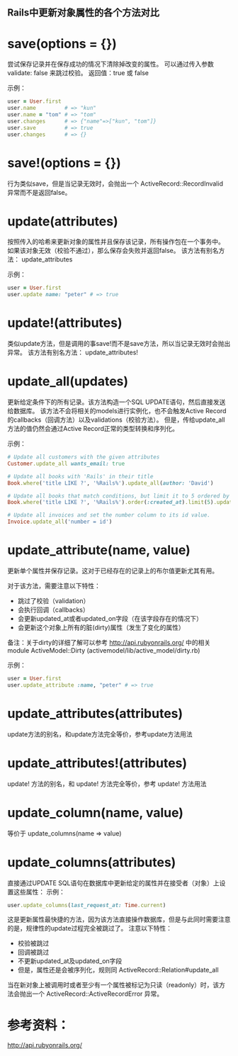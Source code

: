 Rails中更新对象属性的各个方法对比
------------------------------------------

# save(options = {})
尝试保存记录并在保存成功的情况下清除掉改变的属性。
可以通过传入参数 validate: false 来跳过校验。
返回值：true 或 false

示例：
```ruby
user = User.first
user.name         # => "kun"
user.name = "tom" # => "tom"
user.changes      # => {"name"=>["kun", "tom"]}
user.save         # => true
user.changes      # => {}
```

# save!(options = {})
行为类似save，但是当记录无效时，会抛出一个 ActiveRecord::RecordInvalid 异常而不是返回false。

# update(attributes)
按照传入的哈希来更新对象的属性并且保存该记录，所有操作包在一个事务中。
如果该对象无效（校验不通过），那么保存会失败并返回false。
该方法有别名方法： update_attributes

示例：
```ruby
user = User.first
user.update name: "peter" # => true
```

# update!(attributes)
类似update方法，但是调用的事save!而不是save方法，所以当记录无效时会抛出异常。
该方法有别名方法： update_attributes!

# update_all(updates)
更新给定条件下的所有记录。该方法构造一个SQL UPDATE语句，然后直接发送给数据库。
该方法不会将相关的models进行实例化，也不会触发Active Record的callbacks（回调方法）以及validations（校验方法）。
但是，传给update_all方法的值仍然会通过Active Record正常的类型转换和序列化。

示例：
```ruby
# Update all customers with the given attributes
Customer.update_all wants_email: true

# Update all books with 'Rails' in their title
Book.where('title LIKE ?', '%Rails%').update_all(author: 'David')

# Update all books that match conditions, but limit it to 5 ordered by date
Book.where('title LIKE ?', '%Rails%').order(:created_at).limit(5).update_all(author: 'David')

# Update all invoices and set the number column to its id value.
Invoice.update_all('number = id')
```

# update_attribute(name, value)
更新单个属性并保存记录。这对于已经存在的记录上的布尔值更新尤其有用。

对于该方法，需要注意以下特性：
- 跳过了校验（validation）
- 会执行回调（callbacks）
- 会更新updated_at或者updated_on字段（在该字段存在的情况下）
- 会更新这个对象上所有的脏(dirty)属性（发生了变化的属性）

备注：关于dirty的详细了解可以参考 http://api.rubyonrails.org/ 中的相关module
ActiveModel::Dirty (activemodel/lib/active_model/dirty.rb)

示例：
```ruby
user = User.first
user.update_attribute :name, "peter" # => true 
```

# update_attributes(attributes)
update方法的别名，和update方法完全等价，参考update方法用法

# update_attributes!(attributes)
update! 方法的别名，和 update! 方法完全等价，参考 update! 方法用法

# update_column(name, value)
等价于 update_columns(name => value)

# update_columns(attributes)
直接通过UPDATE SQL语句在数据库中更新给定的属性并在接受者（对象）上设置这些属性：
示例：
```ruby
user.update_columns(last_request_at: Time.current)
```

这是更新属性最快捷的方法，因为该方法直接操作数据库，但是与此同时需要注意的是，规律性的update过程完全被跳过了。
注意以下特性：
- 校验被跳过
- 回调被跳过
- 不更新updated_at及updated_on字段
- 但是，属性还是会被序列化，规则同 ActiveRecord::Relation#update_all

当在新对象上被调用时或者至少有一个属性被标记为只读（readonly）时，该方法会抛出一个 ActiveRecord::ActiveRecordError 异常。

# 参考资料：
http://api.rubyonrails.org/
